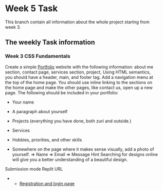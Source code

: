 # Week 5 Task
This branch contain all information about the whole project startng from week 3.

## The weekly Task information

### Week 3 CSS Fundamentals

Create a simple [Portfolio](https://github.com/olumide12-cell/Assignments/tree/week-3/grids%20an%20layout) website with the following information: about me section, contact page, services section, project, Using HTML semantics, you should have a header, main, and footer tag. Add a navigation menu at the top of the home page. You should use inline linking to the sections on the home page and make the other pages, like contact us, open up a new page.
      The following should be included in your portfolio: 
* Your name
* A paragraph about yourself
* Projects (everything you have done, both zuri and outside.)
* Services 
* Hobbies, priorities, and other skills

* Somewhere on the page where it makes sense visually, add a photo of yourself.
=> Name
=> Email
=> Message
Hint Searching for designs online will give you a better understanding of a beautiful design.

Submission mode Replit URL


* - [Registration and login page](https://github.com/olumide12-cell/Assignments/tree/week-3/registration)




